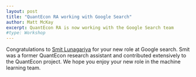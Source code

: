 ```yaml
---
layout: post
title: "QuantEcon RA working with Google Search"
author: Matt McKay
excerpt: QuantEcon RA is now working with the Google Search team
#type: Workshop
---
```


Congratulations to [Smit Lunagariya](https://in.linkedin.com/in/smit-lunagariya-356b93179) for your new role at Google search. Smit was a former QuantEcon research assistant and contributed extensively to the QuantEcon project. We hope you enjoy your new role in the machine learning team.

